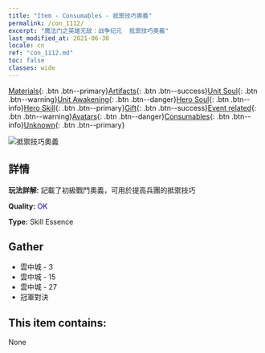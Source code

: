 ```yaml
---
title: "Item - Consumables - 抵禦技巧奧義"
permalink: /con_1112/
excerpt: "魔法门之英雄无敌：战争纪元  抵禦技巧奧義"
last_modified_at: 2021-06-30
locale: cn
ref: "con_1112.md"
toc: false
classes: wide
---
```

 [Materials](/ItemsCN/){: .btn .btn--primary}[Artifacts](/ItemsCN/Artifacts/){: .btn .btn--success}[Unit Soul](/ItemsCN/UnitSoul/){: .btn .btn--warning}[Unit Awakening](/ItemsCN/UnitAwakening/){: .btn .btn--danger}[Hero Soul](/ItemsCN/HeroSoul/){: .btn .btn--info}[Hero Skill](/ItemsCN/HeroSkill/){: .btn .btn--primary}[Gift](/ItemsCN/Gift/){: .btn .btn--success}[Event related](/ItemsCN/Events/){: .btn .btn--warning}[Avatars](/ItemsCN/Avatars/){: .btn .btn--danger}[Consumables](/ItemsCN/Consumables/){: .btn .btn--info}[Unknown](/ItemsCN/Unknown/){: .btn .btn--primary}

 ![抵禦技巧奧義](/images/t/i_7003.png)

## 詳情
 **玩法詳解:** 記載了初級戰鬥奧義，可用於提高兵團的抵禦技巧

 **Quality:** <span style="color: #0000CD">OK</span>

 **Type:** Skill Essence

## Gather

*    雲中城 - 3 
*    雲中城 - 15 
*    雲中城 - 27 
*    冠軍對決 

## This item contains:

  None

